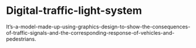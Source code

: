 # Digital-traffic-light-system
It’s-a-model-made-up-using-graphics-design-to-show-the-consequences-of-traffic-signals-and-the-corresponding-response-of-vehicles-and-pedestrians.
